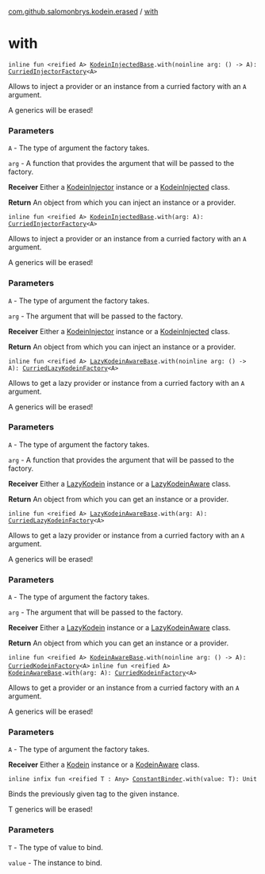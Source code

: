 [com.github.salomonbrys.kodein.erased](index.md) / [with](.)

# with

`inline fun <reified A> `[`KodeinInjectedBase`](../com.github.salomonbrys.kodein/-kodein-injected-base/index.md)`.with(noinline arg: () -> A): `[`CurriedInjectorFactory`](../com.github.salomonbrys.kodein/-curried-injector-factory/index.md)`<A>`

Allows to inject a provider or an instance from a curried factory with an `A` argument.

A generics will be erased!

### Parameters

`A` - The type of argument the factory takes.

`arg` - A function that provides the argument that will be passed to the factory.

**Receiver**
Either a [KodeinInjector](../com.github.salomonbrys.kodein/-kodein-injector/index.md) instance or a [KodeinInjected](../com.github.salomonbrys.kodein/-kodein-injected.md) class.

**Return**
An object from which you can inject an instance or a provider.

`inline fun <reified A> `[`KodeinInjectedBase`](../com.github.salomonbrys.kodein/-kodein-injected-base/index.md)`.with(arg: A): `[`CurriedInjectorFactory`](../com.github.salomonbrys.kodein/-curried-injector-factory/index.md)`<A>`

Allows to inject a provider or an instance from a curried factory with an `A` argument.

A generics will be erased!

### Parameters

`A` - The type of argument the factory takes.

`arg` - The argument that will be passed to the factory.

**Receiver**
Either a [KodeinInjector](../com.github.salomonbrys.kodein/-kodein-injector/index.md) instance or a [KodeinInjected](../com.github.salomonbrys.kodein/-kodein-injected.md) class.

**Return**
An object from which you can inject an instance or a provider.

`inline fun <reified A> `[`LazyKodeinAwareBase`](../com.github.salomonbrys.kodein/-lazy-kodein-aware-base/index.md)`.with(noinline arg: () -> A): `[`CurriedLazyKodeinFactory`](../com.github.salomonbrys.kodein/-curried-lazy-kodein-factory/index.md)`<A>`

Allows to get a lazy provider or instance from a curried factory with an `A` argument.

A generics will be erased!

### Parameters

`A` - The type of argument the factory takes.

`arg` - A function that provides the argument that will be passed to the factory.

**Receiver**
Either a [LazyKodein](../com.github.salomonbrys.kodein/-lazy-kodein/index.md) instance or a [LazyKodeinAware](../com.github.salomonbrys.kodein/-lazy-kodein-aware.md) class.

**Return**
An object from which you can get an instance or a provider.

`inline fun <reified A> `[`LazyKodeinAwareBase`](../com.github.salomonbrys.kodein/-lazy-kodein-aware-base/index.md)`.with(arg: A): `[`CurriedLazyKodeinFactory`](../com.github.salomonbrys.kodein/-curried-lazy-kodein-factory/index.md)`<A>`

Allows to get a lazy provider or instance from a curried factory with an `A` argument.

A generics will be erased!

### Parameters

`A` - The type of argument the factory takes.

`arg` - The argument that will be passed to the factory.

**Receiver**
Either a [LazyKodein](../com.github.salomonbrys.kodein/-lazy-kodein/index.md) instance or a [LazyKodeinAware](../com.github.salomonbrys.kodein/-lazy-kodein-aware.md) class.

**Return**
An object from which you can get an instance or a provider.

`inline fun <reified A> `[`KodeinAwareBase`](../com.github.salomonbrys.kodein/-kodein-aware-base/index.md)`.with(noinline arg: () -> A): `[`CurriedKodeinFactory`](../com.github.salomonbrys.kodein/-curried-kodein-factory/index.md)`<A>`
`inline fun <reified A> `[`KodeinAwareBase`](../com.github.salomonbrys.kodein/-kodein-aware-base/index.md)`.with(arg: A): `[`CurriedKodeinFactory`](../com.github.salomonbrys.kodein/-curried-kodein-factory/index.md)`<A>`

Allows to get a provider or an instance from a curried factory with an `A` argument.

A generics will be erased!

### Parameters

`A` - The type of argument the factory takes.

**Receiver**
Either a [Kodein](../com.github.salomonbrys.kodein/-kodein/index.md) instance or a [KodeinAware](../com.github.salomonbrys.kodein/-kodein-aware.md) class.

`inline infix fun <reified T : Any> `[`ConstantBinder`](../com.github.salomonbrys.kodein/-kodein/-builder/-constant-binder/index.md)`.with(value: T): Unit`

Binds the previously given tag to the given instance.

T generics will be erased!

### Parameters

`T` - The type of value to bind.

`value` - The instance to bind.